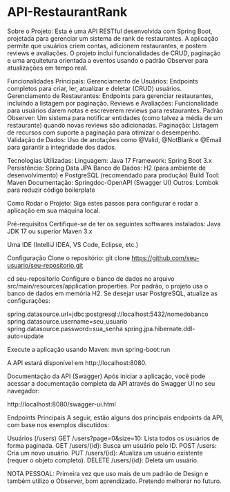 # API-RestaurantRank
Sobre o Projeto:
Esta é uma API RESTful desenvolvida com Spring Boot, projetada para gerenciar um sistema de rank de restaurantes. A aplicação permite que usuários criem contas, adicionem restaurantes, e postem reviews e avaliações. O projeto inclui funcionalidades de CRUD, paginação e uma arquitetura orientada a eventos usando o padrão Observer para atualizações em tempo real.

Funcionalidades Principais:
Gerenciamento de Usuários: Endpoints completos para criar, ler, atualizar e deletar (CRUD) usuários.
Gerenciamento de Restaurantes: Endpoints para gerenciar restaurantes, incluindo a listagem por paginação.
Reviews e Avaliações: Funcionalidade para usuários darem notas e escreverem reviews para restaurantes.
Padrão Observer: Um sistema para notificar entidades (como talvez a média de um restaurante) quando novas reviews são adicionadas.
Paginação: Listagem de recursos com suporte a paginação para otimizar o desempenho.
Validação de Dados: Uso de anotações como @Valid, @NotBlank e @Email para garantir a integridade dos dados.

Tecnologias Utilizadas:
Linguagem: Java 17
Framework: Spring Boot 3.x
Persistência: Spring Data JPA
Banco de Dados: H2 (para ambiente de desenvolvimento) e PostgreSQL (recomendado para produção)
Build Tool: Maven
Documentação: Springdoc-OpenAPI (Swagger UI)
Outros: Lombok para reduzir código boilerplate

Como Rodar o Projeto:
Siga estes passos para configurar e rodar a aplicação em sua máquina local.

Pré-requisitos
Certifique-se de ter os seguintes softwares instalados:
Java JDK 17 ou superior
Maven 3.x

Uma IDE (IntelliJ IDEA, VS Code, Eclipse, etc.)

Configuração
Clone o repositório:
git clone https://github.com/seu-usuario/seu-repositorio.git

cd seu-repositorio
Configure o banco de dados no arquivo src/main/resources/application.properties. Por padrão, o projeto usa o banco de dados em memória H2. Se desejar usar PostgreSQL, atualize as configurações:

spring.datasource.url=jdbc:postgresql://localhost:5432/nomedobanco
spring.datasource.username=seu_usuario
spring.datasource.password=sua_senha
spring.jpa.hibernate.ddl-auto=update

Execute a aplicação usando Maven:
mvn spring-boot:run

A API estará disponível em http://localhost:8080.

Documentação da API (Swagger)
Após iniciar a aplicação, você pode acessar a documentação completa da API através do Swagger UI no seu navegador:

http://localhost:8080/swagger-ui.html

Endpoints Principais
A seguir, estão alguns dos principais endpoints da API, com base nos exemplos discutidos:

Usuários (/users)
GET /users?page=0&size=10: Lista todos os usuários de forma paginada.
GET /users/{id}: Busca um usuário pelo ID.
POST /users: Cria um novo usuário.
PUT /users/{id}: Atualiza um usuário existente (requer o objeto completo).
DELETE /users/{id}: Deleta um usuário.


NOTA PESSOAL:
Primeira vez que uso mais de um padrão de Design e também utilizo o Observer, bom aprendizado. Pretendo melhorar no futuro.

